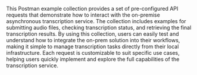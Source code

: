 This Postman example collection provides a set of pre-configured API requests that demonstrate how to interact with the on-premise asynchronous transcription service. The collection includes examples for submitting audio files, checking transcription status, and retrieving the final transcription results. By using this collection, users can easily test and understand how to integrate the on-prem solution into their workflows, making it simple to manage transcription tasks directly from their local infrastructure. Each request is customizable to suit specific use cases, helping users quickly implement and explore the full capabilities of the transcription service.